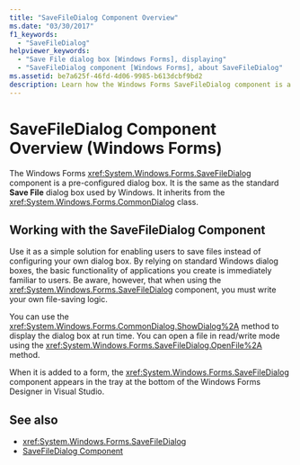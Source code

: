 ```yaml
---
title: "SaveFileDialog Component Overview"
ms.date: "03/30/2017"
f1_keywords:
  - "SaveFileDialog"
helpviewer_keywords:
  - "Save File dialog box [Windows Forms], displaying"
  - "SaveFileDialog component [Windows Forms], about SaveFileDialog"
ms.assetid: be7a625f-46fd-4d06-9985-b613dcbf9bd2
description: Learn how the Windows Forms SaveFileDialog component is a pre-configured dialog box that inherits from the CommonDialog class.
---
```

# SaveFileDialog Component Overview (Windows Forms)

The Windows Forms <xref:System.Windows.Forms.SaveFileDialog> component is a pre-configured dialog box. It is the same as the standard **Save File** dialog box used by Windows. It inherits from the <xref:System.Windows.Forms.CommonDialog> class.

## Working with the SaveFileDialog Component

Use it as a simple solution for enabling users to save files instead of configuring your own dialog box. By relying on standard Windows dialog boxes, the basic functionality of applications you create is immediately familiar to users. Be aware, however, that when using the <xref:System.Windows.Forms.SaveFileDialog> component, you must write your own file-saving logic.

You can use the <xref:System.Windows.Forms.CommonDialog.ShowDialog%2A> method to display the dialog box at run time. You can open a file in read/write mode using the <xref:System.Windows.Forms.SaveFileDialog.OpenFile%2A> method.

When it is added to a form, the <xref:System.Windows.Forms.SaveFileDialog> component appears in the tray at the bottom of the Windows Forms Designer in Visual Studio.

## See also

- <xref:System.Windows.Forms.SaveFileDialog>
- [SaveFileDialog Component](savefiledialog-component-windows-forms.md)
